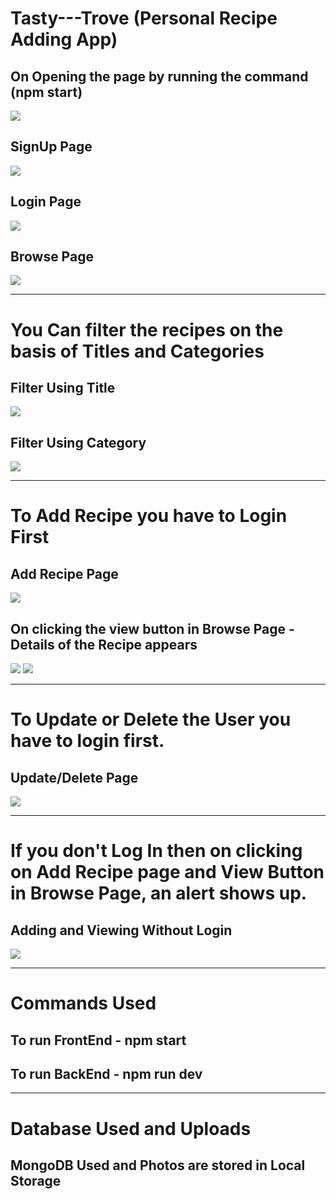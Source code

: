 # Tasty---Trove (Personal Recipe Adding App)

## On Opening the page by running the command (npm start)
![](https://github.com/YashVMishra/Tasty---Trove/blob/master/Screenshot/Home.png?raw=true)

## SignUp Page
![](https://github.com/YashVMishra/Tasty---Trove/blob/master/Screenshot/SignUp.png?raw=true)

## Login Page
![](https://github.com/YashVMishra/Tasty---Trove/blob/master/Screenshot/Login.png?raw=true)

## Browse Page
![](https://github.com/YashVMishra/Tasty---Trove/blob/master/Screenshot/Browse.png?raw=true)

---

# You Can filter the recipes on the basis of Titles and Categories

## Filter Using Title
![](https://github.com/YashVMishra/Tasty---Trove/blob/master/Screenshot/Filter-Title.png?raw=true)

## Filter Using Category
![](https://github.com/YashVMishra/Tasty---Trove/blob/master/Screenshot/Filter-Category.png?raw=true)

---

# To Add Recipe you have to Login First

## Add Recipe Page
![](https://github.com/YashVMishra/Tasty---Trove/blob/master/Screenshot/Add%20Recipe.png?raw=true)

## On clicking the view button in Browse Page - Details of the Recipe appears
![](https://github.com/YashVMishra/Tasty---Trove/blob/master/Screenshot/View%201.png?raw=true)
![](https://github.com/YashVMishra/Tasty---Trove/blob/master/Screenshot/View%202.png?raw=true)

---

# To Update or Delete the User you have to login first.

## Update/Delete Page
![](https://github.com/YashVMishra/Tasty---Trove/blob/master/Screenshot/Update-Delete%20Page.png?raw=true)

---

# If you don't Log In then on clicking on Add Recipe page and View Button in Browse Page, an alert shows up.

## Adding and Viewing Without Login
![](https://github.com/YashVMishra/Tasty---Trove/blob/master/Screenshot/Without%20Login.png?raw=true)

---

# Commands Used
## To run FrontEnd - npm start
## To run BackEnd - npm run dev

---

# Database Used and Uploads
## MongoDB Used and Photos are stored in Local Storage
